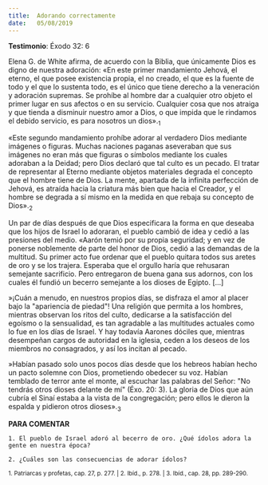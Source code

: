```yaml
---
title:  Adorando correctamente
date:   05/08/2019
---
```


 **Testimonio**: Éxodo 32: 6 

Elena G. de White afirma, de acuerdo con la Biblia, que únicamente Dios es digno de nuestra adoración: «En este primer mandamiento Jehová, el eterno, el que posee existencia propia, el no creado, el que es la fuente de todo y el que lo sustenta todo, es el único que tiene derecho a la veneración y adoración supremas. Se prohíbe al hombre dar a cualquier otro objeto el primer lugar en sus afectos o en su servicio. Cualquier cosa que nos atraiga y que tienda a disminuir nuestro amor a Dios, o que impida que le rindamos el debido servicio, es para nosotros un dios».<sub>1</sub>

«Este segundo mandamiento prohíbe adorar al verdadero Dios mediante imágenes o figuras. Muchas naciones paganas aseveraban que sus imágenes no eran más que figuras o símbolos mediante los cuales adoraban a la Deidad; pero Dios declaró que tal culto es un pecado. El tratar de representar al Eterno mediante objetos materiales degrada el concepto que el hombre tiene de Dios. La mente, apartada de la infinita perfección de Jehová, es atraída hacia la criatura más bien que hacia el Creador, y el hombre se degrada a sí mismo en la medida en que rebaja su concepto de Dios».<sub>2</sub>

Un par de días después de que Dios especificara la forma en que deseaba que los hijos de Israel lo adoraran, el pueblo cambió de idea y cedió a las presiones del medio. «Aarón temió por su propia seguridad; y en vez de ponerse noblemente de parte del honor de Dios, cedió a las demandas de la multitud. Su primer acto fue ordenar que el pueblo quitara todos sus aretes de oro y se los trajera. Esperaba que el orgullo haría que rehusaran semejante sacrificio. Pero entregaron de buena gana sus adornos, con los cuales él fundió un becerro semejante a los dioses de Egipto. [...] 

»¡Cuán a menudo, en nuestros propios días, se disfraza el amor al placer bajo la "apariencia de piedad"! Una religión que permita a los hombres, mientras observan los ritos del culto, dedicarse a la satisfacción del egoísmo o la sensualidad, es tan agradable a las multitudes actuales como lo fue en los días de Israel. Y hay todavía Aarones dóciles que, mientras desempeñan cargos de autoridad en la iglesia, ceden a los deseos de los miembros no consagrados, y así los incitan al pecado. 

»Habían pasado solo unos pocos días desde que los hebreos habían hecho un pacto solemne con Dios, prometiendo obedecer su voz. Habían temblado de terror ante el monte, al escuchar las palabras del Señor: "No tendrás otros dioses delante de mí" (Éxo. 20: 3). La gloria de Dios que aún cubría el Sinaí estaba a la vista de la congregación; pero ellos le dieron la espalda y pidieron otros dioses».<sub>3</sub>

**PARA COMENTAR**

`1. El pueblo de Israel adoró al becerro de oro. ¿Qué ídolos adora la gente en nuestra época?`

`2. ¿Cuáles son las consecuencias de adorar ídolos?`

<sub>1. Patriarcas y profetas, cap. 27, p. 277. | 2. Ibíd., p. 278. | 3. Ibíd., cap. 28, pp. 289-290.</sub>